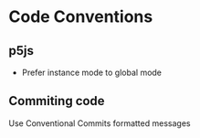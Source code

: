 # Code Conventions

## p5js

- Prefer instance mode to global mode

## Commiting code

Use Conventional Commits formatted messages
